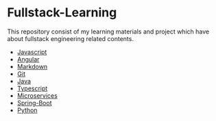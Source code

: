 # Fullstack-Learning

This repository consist of my learning materials and project which have about fullstack engineering related contents.

- [Javascript](javascript)
- [Angular](https://github.com/praveen-raja/angular-udemy-course)
- [Markdown](markdown)
- [Git](git)
- [Java](java)
- [Typescript](typescript)
- [Microservices](microservices)
- [Spring-Boot](spring-boot)
- [Python]()